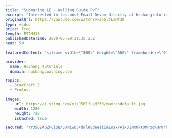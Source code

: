```yaml
---
title: "Submarine LE - Walling Guide PvT"
excerpt: "Interested in lessons? Email Devon directly at hushangtutorials@outlook.com ------------------------------------------------------------------------------------------------------- Want to support HuShang Tutorials directly? Patreon is a website where you can contribute a monthly donation that will help"
originalUrl: https://youtube.com/watch?v=J56lfLzHf30
type: video
price: Free
length: PT2M41S
publishedDateTime: 2020-05-29T21:35:23Z
heat: 50

featuredContent: "<iframe width=\"800\" height=\"500\" frameborder=\"0\" src=\"https://www.youtube.com/embed/J56lfLzHf30\" allow=\"accelerometer; autoplay; encrypted-media; gyroscope; picture-in-picture\" allowfullscreen></iframe>"

provider:
  name: HuShang Tutorials
  domain: hushangcoaching.com

topics:
  - StarCraft 2
  - Protoss

images:
  - url: https://i.ytimg.com/vi/J56lfLzHf30/maxresdefault.jpg
    width: 1280
    height: 720
    isCached: true

secured: "rr3S0EApZFCi5B/SXNiwD3+dwlREdeesiInEosxFAjx3ZMXOktOMPpqKHrmrhTFQGH+GeJ53FPuHC9jLKczt4B3O1eUcuUbYa/PhXdAi/2ZVM4+W2gheZQYI7ONabVxuNuUIF5qtM1b0Y3kRVt0irqJ98WlxZPs/ABHPxRaeiBxevlyGm8Sz9M5C39j++RoK27ZKVXg16/dcUZpbDosl0ahOQN/f0kfGbYqU+IY5IY8tt3OZTG0QI8d4jz1kvxQfqc7EeW6njtiRhgRywNoEhEdq9LTgp5stAZy3LBMvdM5Dz26s+o5q1XJndXLLrIs4qnxLpN3ghWvWfCiyRF55W0BnuVAiLf2R6nvGe69D3MZt16oskMCX9fyvlNfXWe+1tiMGeGIdAfTbhHvBLLdOqAHTu9bkM1doNsjLS6cPoqw=;q3MIrUoVbbftW5Vo7OlGSg=="
---
```


